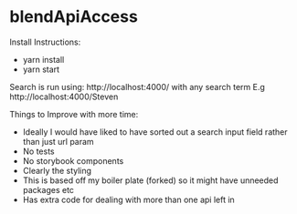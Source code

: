 # blendApiAccess

Install Instructions:
- yarn install
- yarn start

Search is run using:
http://localhost:4000/ with any search term
E.g
http://localhost:4000/Steven

Things to Improve with more time:
- Ideally I would have liked to have sorted out a search input field rather than just url param
- No tests
- No storybook components
- Clearly the styling
- This is based off my boiler plate (forked) so it might have unneeded packages etc
- Has extra code for dealing with more than one api left in
